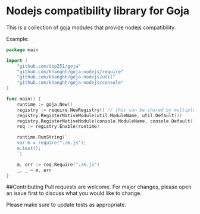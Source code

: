 Nodejs compatibility library for Goja
====

This is a collection of [goja](https://github.com/dop251/goja) modules that provide nodejs compatibility.

Example:

```go
package main

import (
    "github.com/dop251/goja"
    "github.com/khanghh/goja-nodejs/require"
    "github.com/khanghh/goja-nodejs/util"
    "github.com/khanghh/goja-nodejs/console"
)

func main() {
    runtime := goja.New()
    registry := require.NewRegistry() // this can be shared by multiple runtimes
    registry.RegisterNativeModule(util.ModuleName, util.Default())
    registry.RegisterNativeModule(console.ModuleName, console.Default())
    req := registry.Enable(runtime)

    runtime.RunString(`
    var m = require("./m.js");
    m.test();
    `)

    m, err := req.Require("./m.js")
    _, _ = m, err
}
```

##Contributing
Pull requests are welcome. For major changes, please open an issue first to discuss what you would like to change.

Please make sure to update tests as appropriate.